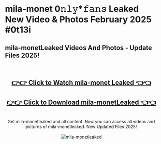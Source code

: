 # mila-monet 0𝚗𝚕𝚢*𝚏𝚊𝚗𝚜 Leaked New Video & Photos February 2025 #0t13i

<h2>mila-monetLeaked Videos And Photos - Update Files 2025!</h2>
<br>
<div align="center">
<h2><a href="https://mediaupload.pro?title=mila-monet&ref=11F" rel="nofollow">👉👉 Click to Watch mila-monet Leaked 👈👈</a></h2>
<h2><a href="https://mediaupload.pro?title=mila-monet&ref=11F" rel="nofollow">👉👉 Click to Download mila-monetLeaked 👈👈</a></h2>
<br>
Get mila-monetleaked and all content. Now you can access all videos and pictures of mila-monetleaked. New Updated Files 2025!
<br>
<br>
<a href="https://mediaupload.pro?title=mila-monet&ref=11F" rel="nofollow" data-target="animated-image.originalLink"><img src="https://i.ibb.co/Gkj2r4b/banner.png" alt="mila-monetleaked" style="max-width: 100%; display: inline-block;" data-target="animated-image.originalImage"></a>
</div>
<br>

